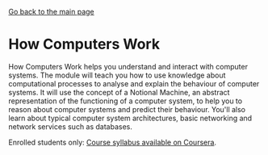 [Go back to the main page](https://github.com/world-class/REPL)

# How Computers Work
How Computers Work helps you understand and interact with computer
systems. The module will teach you how to use knowledge about
computational processes to analyse and explain the behaviour of computer
systems. It will use the concept of a Notional Machine, an abstract
representation of the functioning of a computer system, to help you to
reason about computer systems and predict their behaviour. You'll also
learn about typical computer system architectures, basic networking and
network services such as databases.

Enrolled students only: [Course syllabus available on Coursera](https://www.coursera.org/learn/london-cs-orientation/supplement/lkOu5/syllabus-how-computers-work-syllabus-cm1030).
